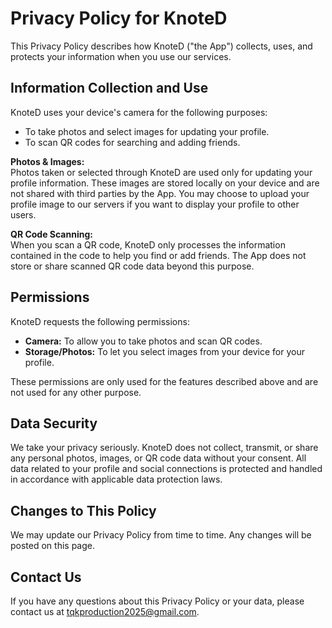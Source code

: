 # Privacy Policy for KnoteD

This Privacy Policy describes how KnoteD ("the App") collects, uses, and protects your information when you use our services.

## Information Collection and Use

KnoteD uses your device's camera for the following purposes:
- To take photos and select images for updating your profile.
- To scan QR codes for searching and adding friends.

**Photos & Images:**  
Photos taken or selected through KnoteD are used only for updating your profile information. These images are stored locally on your device and are not shared with third parties by the App. You may choose to upload your profile image to our servers if you want to display your profile to other users.

**QR Code Scanning:**  
When you scan a QR code, KnoteD only processes the information contained in the code to help you find or add friends. The App does not store or share scanned QR code data beyond this purpose.

## Permissions

KnoteD requests the following permissions:
- **Camera:** To allow you to take photos and scan QR codes.
- **Storage/Photos:** To let you select images from your device for your profile.

These permissions are only used for the features described above and are not used for any other purpose.

## Data Security

We take your privacy seriously. KnoteD does not collect, transmit, or share any personal photos, images, or QR code data without your consent. All data related to your profile and social connections is protected and handled in accordance with applicable data protection laws.

## Changes to This Policy

We may update our Privacy Policy from time to time. Any changes will be posted on this page.

## Contact Us

If you have any questions about this Privacy Policy or your data, please contact us at tqkproduction2025@gmail.com.
